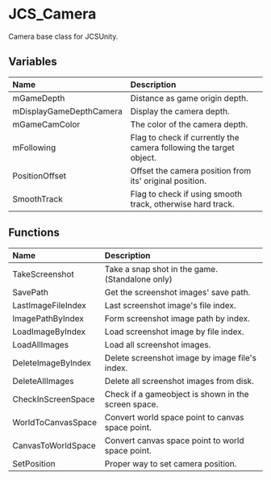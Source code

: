 # JCS_Camera

Camera base class for JCSUnity.

## Variables

| Name | Description |
|:---|:---|
| mGameDepth | Distance as game origin depth. |
| mDisplayGameDepthCamera | Display the camera depth. |
| mGameCamColor | The color of the camera depth. |
| mFollowing | Flag to check if currently the camera following the target object. |
| PositionOffset | Offset the camera position from its' original position. |
| SmoothTrack | Flag to check if using smooth track, otherwise hard track. |

## Functions

| Name | Description |
|:---|:---|
| TakeScreenshot | Take a snap shot in the game. (Standalone only) |
| SavePath | Get the screenshot images' save path. |
| LastImageFileIndex | Last screenshot image's file index. |
| ImagePathByIndex | Form screenshot image path by index. |
| LoadImageByIndex | Load screenshot image by file index. |
| LoadAllImages | Load all screenshot images. |
| DeleteImageByIndex | Delete screenshot image by image file's index. |
| DeleteAllImages | Delete all screenshot images from disk. |
| CheckInScreenSpace | Check if a gameobject is shown in the screen space. |
| WorldToCanvasSpace | Convert world space point to canvas space point. |
| CanvasToWorldSpace | Convert canvas space point to world space point. |
| SetPosition | Proper way to set camera position. |
